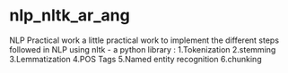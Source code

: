 # nlp_nltk_ar_ang
NLP Practical work
a little practical work to implement the different steps followed in NLP using nltk - a python library : 
1.Tokenization 
2.stemming 
3.Lemmatization 
4.POS Tags
5.Named entity recognition 
6.chunking  
